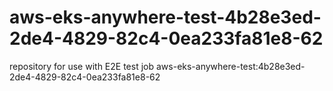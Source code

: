 # aws-eks-anywhere-test-4b28e3ed-2de4-4829-82c4-0ea233fa81e8-62
repository for use with E2E test job aws-eks-anywhere-test:4b28e3ed-2de4-4829-82c4-0ea233fa81e8-62
